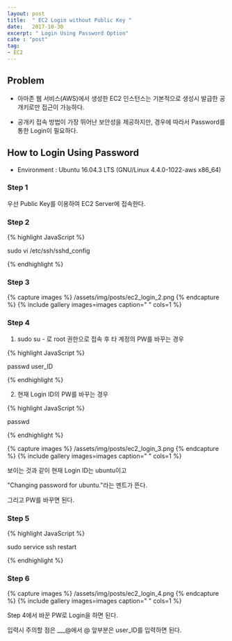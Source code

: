 ```yaml
---
layout: post
title:  " EC2 Login without Public Key "
date:   2017-10-30
excerpt: " Login Using Password Option"
cate : "post"
tag:
- EC2
---
```


## Problem

* 아마존 웹 서비스(AWS)에서 생성한 EC2 인스턴스는 기본적으로 생성시 발급한 공개키로만 접근이 가능하다.

* 공개키 접속 방법이 가장 뛰어난 보안성을 제공하지만, 경우에 따라서 Password를 통한 Login이 필요하다.

## How to Login Using Password

* Environment : Ubuntu 16.04.3 LTS (GNU/Linux 4.4.0-1022-aws x86_64)

### Step 1

우선 Public Key를 이용하여 EC2 Server에 접속한다. 

### Step 2

{% highlight JavaScript %}

sudo vi /etc/ssh/sshd_config

{% endhighlight %}

### Step 3

{% capture images %}
	/assets/img/posts/ec2_login_2.png
{% endcapture %}
{% include gallery images=images caption=" " cols=1 %}


### Step 4

1) sudo su - 로 root 권한으로 접속 후 타 계정의 PW를 바꾸는 경우

{% highlight JavaScript %}

passwd user_ID

{% endhighlight %}



2) 현재 Login ID의 PW를 바꾸는 경우

{% highlight JavaScript %}

passwd

{% endhighlight %}

{% capture images %}
	/assets/img/posts/ec2_login_3.png
{% endcapture %}
{% include gallery images=images caption=" " cols=1 %}

보이는 것과 같이 현재 Login ID는 ubuntu이고

"Changing password for ubuntu."라는 멘트가 뜬다.

그리고 PW를 바꾸면 된다.



### Step 5
{% highlight JavaScript %}

sudo service ssh restart

{% endhighlight %}


### Step 6


{% capture images %}
	/assets/img/posts/ec2_login_4.png
{% endcapture %}
{% include gallery images=images caption=" " cols=1 %}

Step 4에서 바꾼 PW로 Login을 하면 된다.

입력시 주의할 점은 ___@에서 @ 앞부분은 user_ID를 입력하면 된다.



